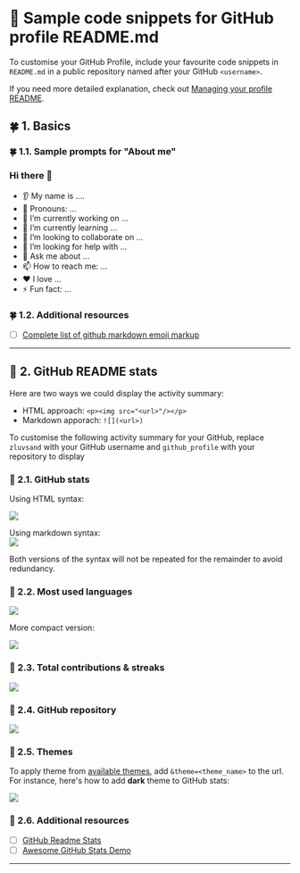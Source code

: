 # 💼 Sample code snippets for GitHub profile README.md 
To customise your GitHub Profile, include your favourite code snippets in `README.md` in a public repository named after your GitHub `<username>`.

If you need more detailed explanation, check out [Managing your profile README](https://docs.github.com/en/account-and-profile/setting-up-and-managing-your-github-profile/customizing-your-profile/managing-your-profile-readme). 

## 🍀 1. Basics
### 🍀 1.1. Sample prompts for "About me"
### Hi there 👋
* 👂 My name is ....</br>
* 👩 Pronouns: ...</br>
* 🔭 I’m currently working on ...</br>
* 🌱 I’m currently learning ...</br>
* 🤝 I’m looking to collaborate on ...</br>
* 🤔 I’m looking for help with ...</br>
* 💬 Ask me about ...</br>
* 📫 How to reach me: ...</br>
* ❤️ I love ...</br>
* ⚡ Fun fact: ...</br>

### 🍀 1.2. Additional resources
- [ ] [Complete list of github markdown emoji markup](https://gist.github.com/rxaviers/7360908)

---

## 📍 2. GitHub README stats
Here are two ways we could display the activity summary:
* HTML approach: `<p><img src="<url>"/></p>`
* Markdown apporach: `![](<url>)`

To customise the following activity summary for your GitHub, replace `zluvsand` with your GitHub username and `github_profile` with your repository to display
### 📍 2.1. GitHub stats
Using HTML syntax:
<p><img src="https://github-readme-stats.vercel.app/api?username=zluvsand&show_icons=true"/></p>

Using markdown syntax:</br>
![](https://github-readme-stats.vercel.app/api?username=zluvsand&show_icons=true)

Both versions of the syntax will not be repeated for the remainder to avoid redundancy. 
### 📍 2.2. Most used languages
<p><img src="https://github-readme-stats.vercel.app/api/top-langs?username=zluvsand"/></p>

More compact version:
<p><img src="https://github-readme-stats.vercel.app/api/top-langs?username=zluvsand&layout=compact"/></p>

### 📍 2.3. Total contributions & streaks
<p><img src="https://github-readme-streak-stats.herokuapp.com/?user=zluvsand"/></p>

### 📍 2.4. GitHub repository
<p><img src="https://github-readme-stats.vercel.app/api/pin/?username=zluvsand&repo=github_profile"/></p>

### 📍 2.5. Themes
To apply theme from [available themes](https://github.com/anuraghazra/github-readme-stats/blob/master/themes/README.md), add `&theme=<theme_name>` to the url. For instance, here's how to add __dark__ theme to GitHub stats:
<p><img src="https://github-readme-stats.vercel.app/api?username=zluvsand&show_icons=true&theme=dark"/></p>

### 📍 2.6. Additional resources
- [ ] [GitHub Readme Stats](https://github.com/anuraghazra/github-readme-stats)
- [ ] [Awesome GitHub Stats Demo](https://awesome-github-stats.azurewebsites.net/)

--- 